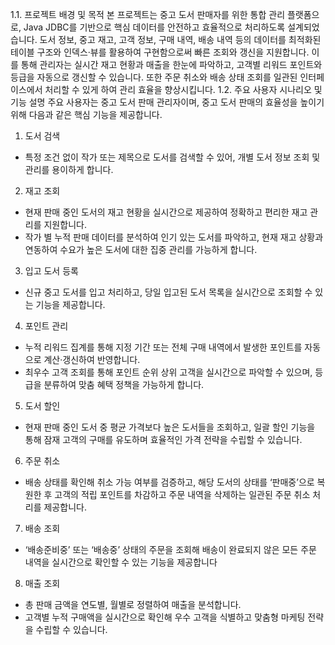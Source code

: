 1.1. 프로젝트 배경 및 목적
본 프로젝트는 중고 도서 판매자를 위한 통합 관리 플랫폼으로, Java JDBC를
기반으로 핵심 데이터를 안전하고 효율적으로 처리하도록 설계되었습니다.
도서 정보, 중고 재고, 고객 정보, 구매 내역, 배송 내역 등의 데이터를 최적화된
테이블 구조와 인덱스·뷰를 활용하여 구현함으로써 빠른 조회와 갱신을
지원합니다. 이를 통해 관리자는 실시간 재고 현황과 매출을 한눈에 파악하고,
고객별 리워드 포인트와 등급을 자동으로 갱신할 수 있습니다. 또한 주문
취소와 배송 상태 조회를 일관된 인터페이스에서 처리할 수 있게 하여 관리
효율을 향상시킵니다.
1.2. 주요 사용자 시나리오 및 기능 설명
주요 사용자는 중고 도서 판매 관리자이며, 중고 도서 판매의 효율성을 높이기
위해 다음과 같은 핵심 기능을 제공합니다.
  1) 도서 검색
  - 특정 조건 없이 작가 또는 제목으로 도서를 검색할 수 있어, 개별
  도서 정보 조회 및 관리를 용이하게 합니다.
  2) 재고 조회
  - 현재 판매 중인 도서의 재고 현황을 실시간으로 제공하여 정확하고
  편리한 재고 관리를 지원합니다.
  - 작가 별 누적 판매 데이터를 분석하여 인기 있는 도서를 파악하고,
  현재 재고 상황과 연동하여 수요가 높은 도서에 대한 집중 관리를
  가능하게 합니다.
  3) 입고 도서 등록
  - 신규 중고 도서를 입고 처리하고, 당일 입고된 도서 목록을
  실시간으로 조회할 수 있는 기능을 제공합니다.
  4) 포인트 관리
  - 누적 리워드 집계를 통해 지정 기간 또는 전체 구매 내역에서 발생한
  포인트를 자동으로 계산·갱신하여 반영합니다.
  - 최우수 고객 조회를 통해 포인트 순위 상위 고객을 실시간으로
  파악할 수 있으며, 등급을 분류하여 맞춤 혜택 정책을 가능하게
  합니다.
  5) 도서 할인
  - 현재 판매 중인 도서 중 평균 가격보다 높은 도서들을 조회하고, 일괄
  할인 기능을 통해 잠재 고객의 구매를 유도하며 효율적인 가격
  전략을 수립할 수 있습니다.
  6) 주문 취소
  - 배송 상태를 확인해 취소 가능 여부를 검증하고, 해당 도서의 상태를
  ‘판매중’으로 복원한 후 고객의 적립 포인트를 차감하고 주문 내역을
  삭제하는 일관된 주문 취소 처리를 제공합니다.
  7) 배송 조회
  - ‘배송준비중’ 또는 ‘배송중’ 상태의 주문을 조회해 배송이 완료되지
  않은 모든 주문 내역을 실시간으로 확인할 수 있는 기능을
  제공합니다
  8) 매출 조회
  - 총 판매 금액을 연도별, 월별로 정렬하여 매출을 분석합니다.
  - 고객별 누적 구매액을 실시간으로 확인해 우수 고객을 식별하고
  맞춤형 마케팅 전략을 수립할 수 있습니다.


  
